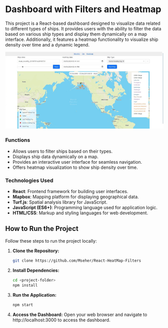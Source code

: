 # Dashboard with Filters and Heatmap


This project is a React-based dashboard designed to visualize data related to different types of ships. It provides users with the ability to filter the data based on various ship types and display them dynamically on a map interface. Additionally, it features a heatmap functionality to visualize ship density over time and a dynamic legend.

![Filter and HeatMap Output](https://github.com/Mseher/React-HeatMap-Filters/blob/main/output.jpg)

### Functions

- Allows users to filter ships based on their types.
- Displays ship data dynamically on a map.
- Provides an interactive user interface for seamless navigation.
- Offers heatmap visualization to show ship density over time.

### Technologies Used

- **React**: Frontend framework for building user interfaces.
- **Mapbox**: Mapping platform for displaying geographical data.
- **Turf.js**: Spatial analysis library for JavaScript.
- **JavaScript (ES6+)**: Programming language used for application logic.
- **HTML/CSS**: Markup and styling languages for web development.

## How to Run the Project

Follow these steps to run the project locally:

1. **Clone the Repository:**
   ```bash
   git clone https://github.com/Mseher/React-HeatMap-Filters
2. **Install Dependencies:**
   ```bash
   cd <project-folder>
   npm install
3. **Run the Application:**
   ```bash
   npm start
4. **Access the Dashboard:**
Open your web browser and navigate to http://localhost:3000 to access the dashboard.
